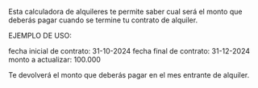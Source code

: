 Esta calculadora de alquileres te permite saber cual será el monto que deberás pagar cuando se termine tu contrato de alquiler.

EJEMPLO DE USO:

fecha inicial de contrato: 31-10-2024
fecha final de contrato: 31-12-2024
monto a actualizar: 100.000

Te devolverá el monto que deberás pagar en el mes entrante de alquiler.